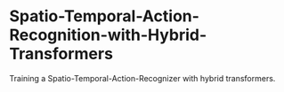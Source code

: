 # Spatio-Temporal-Action-Recognition-with-Hybrid-Transformers
Training a Spatio-Temporal-Action-Recognizer with hybrid transformers.
